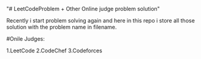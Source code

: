 "# LeetCodeProblem + Other Online judge problem solution"


Recently i start problem solving again and here in this repo i store all those solution with the problem name in filename.

#Onile Judges:

1.LeetCode
2.CodeChef
3.Codeforces

